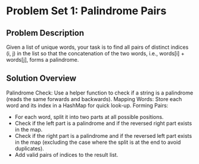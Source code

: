 # Problem Set 1: Palindrome Pairs
## Problem Description
Given a list of unique words, your task is to find all pairs of distinct indices (i, j) in the list so that
the concatenation of the two words, i.e., words[i] + words[j], forms a palindrome.
## Solution Overview
Palindrome Check: Use a helper function to check if a string is a palindrome (reads the same forwards and backwards).
Mapping Words: Store each word and its index in a HashMap for quick look-up.
Forming Pairs:
- For each word, split it into two parts at all possible positions.
- Check if the left part is a palindrome and if the reversed right part exists in the map.
- Check if the right part is a palindrome and if the reversed left part exists in the map (excluding the case where the split is at the end to avoid duplicates).
- Add valid pairs of indices to the result list.

